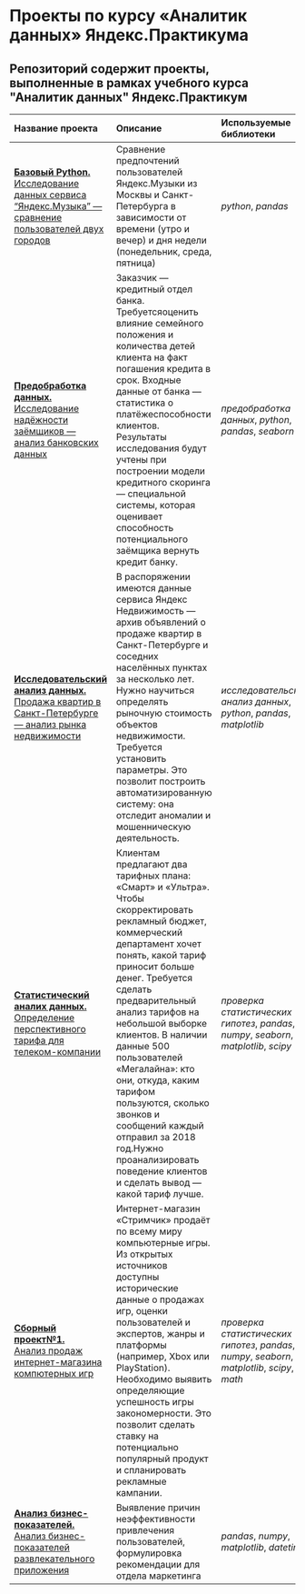 # Проекты по курсу «Аналитик данных» Яндекс.Практикума

 ## Репозиторий содержит проекты, выполненные в рамках учебного курса "Аналитик данных" Яндекс.Практикум

| Название проекта | Описание | Используемые библиотеки | 
| :---------------------- | :---------------------- | :---------------------- |
| [**Базовый Python.** <br> Исследование данных сервиса “Яндекс.Музыка” — сравнение пользователей двух городов](https://github.com/novad25/yandex_practikum_projects/blob/main/01.%20Базовый%20Python/1_yandex_music_project.ipynb) | Сравнение предпочтений пользователей Яндекс.Музыки из Москвы и Санкт-Петербурга в зависимости от времени (утро и вечер) и дня недели (понедельник, среда, пятница)| *python*, *pandas* |
[**Предобработка данных.** <br> Исследование надёжности заёмщиков — анализ банковских данных](https://github.com/novad25/yandex_practikum_projects/blob/main/02.%20Предобработка%20данных/2_credit_project.ipynb) | Заказчик — кредитный отдел банка. Требуетсяоценить влияние семейного положения и количества детей клиента на факт погашения кредита в срок. Входные данные от банка — статистика о платёжеспособности клиентов. Результаты исследования будут учтены при построении модели кредитного скоринга — специальной системы, которая оценивает способность потенциального заёмщика вернуть кредит банку.| *предобработка данных*, *python*, *pandas*, *seaborn* |
[**Исследовательский анализ данных.** <br> Продажа квартир в Санкт-Петербурге — анализ рынка недвижимости](https://github.com/novad25/yandex_practikum_projects/blob/main/03.%20Исследовательский%20анализ%20данных/3_realty.ipynb) | В распоряжении имеются данные сервиса Яндекс Недвижимость — архив объявлений о продаже квартир в Санкт-Петербурге и соседних населённых пунктах за несколько лет. Нужно научиться определять рыночную стоимость объектов недвижимости. Требуется установить параметры. Это позволит построить автоматизированную систему: она отследит аномалии и мошенническую деятельность. | *исследовательский анализ данных*, *python*, *pandas*, *matplotlib* |
[**Статистический аналих данных.** <br> Определение перспективного тарифа для телеком-компании](https://github.com/novad25/yandex_practikum_projects/blob/main/04.%20Статистический%20анализ%20данных/4_telecom.ipynb) | Клиентам предлагают два тарифных плана: «Смарт» и «Ультра». Чтобы скорректировать рекламный бюджет, коммерческий департамент хочет понять, какой тариф приносит больше денег. Требуется сделать предварительный анализ тарифов на небольшой выборке клиентов. В наличии данные 500 пользователей «Мегалайна»: кто они, откуда, каким тарифом пользуются, сколько звонков и сообщений каждый отправил за 2018 год.Нужно проанализировать поведение клиентов и сделать вывод — какой тариф лучше.| *проверка статистических гипотез*, *pandas*, *numpy*, *seaborn*, *matplotlib*, *scipy* |
 [**Сборный проект№1.** <br> Анализ продаж интернет-магазина компютерных игр](https://github.com/novad25/yandex_practikum_projects/blob/main/05.%20Сборный%20проект%20№1/5_online%20store.ipynb) | Интернет-магазин «Стримчик» продаёт по всему миру компьютерные игры. Из открытых источников доступны исторические данные о продажах игр, оценки пользователей и экспертов, жанры и платформы (например, Xbox или PlayStation). Необходимо выявить определяющие успешность игры закономерности. Это позволит сделать ставку на потенциально популярный продукт и спланировать рекламные кампании.| *проверка статистических гипотез*, *pandas*, *numpy*, *seaborn*, *matplotlib*, *scipy*, *math* |
[**Анализ бизнес-показателей.** <br> Анализ бизнес-показателей развлекательного приложения](https://github.com/novad25/yandex_practikum_projects/blob/main/06.%20Анализ%20бизнес-показателей/6_app_analysis.ipynb) | Выявление причин неэффективности привлечения пользователей, формулировка рекомендации для отдела маркетинга | *pandas*, *numpy*, *matplotlib*, *datetime* |

